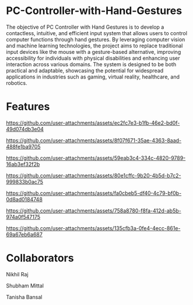 # PC-Controller-with-Hand-Gestures
 The objective of PC Controller with Hand Gestures is to develop a contactless, intuitive,
 and efficient input system that allows users to control computer functions through hand
 gestures. By leveraging computer vision and machine learning technologies, the project aims
 to replace traditional input devices like the mouse with a gesture-based alternative, improving
 accessibility for individuals with physical disabilities and enhancing user interaction across
 various domains. The system is designed to be both practical and adaptable, showcasing the
 potential for widespread applications in industries such as gaming, virtual reality, healthcare,
 and robotics.

 # Features


https://github.com/user-attachments/assets/ec2fc7e3-b1fb-46e2-bd0f-49d074db3e04

https://github.com/user-attachments/assets/8f07f671-35ae-4363-8aad-488fe1ba9705






https://github.com/user-attachments/assets/59eab3c4-334c-4820-9789-16ab3ef32f2b

https://github.com/user-attachments/assets/80e1cffc-9b20-4b5d-b7c2-999833b0ac75





https://github.com/user-attachments/assets/fa0cbeb5-df40-4c79-bf0b-0d8ad0184748






https://github.com/user-attachments/assets/758a8780-f8fa-412d-ab5b-974a0f547175






https://github.com/user-attachments/assets/135cfb3a-0fe4-4ecc-861e-69a67eb6a687




# Collaborators

Nikhil Raj

Shubham Mittal

Tanisha Bansal 
